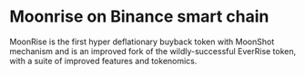 # Moonrise on Binance smart chain

MoonRise is the first hyper deflationary buyback token with MoonShot mechanism and is an improved fork of the wildly-successful EverRise token, with a suite of improved features and tokenomics.
